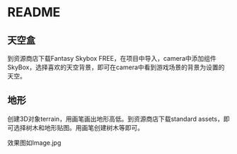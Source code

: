 # README

## 天空盒

到资源商店下载Fantasy Skybox FREE，在项目中导入，camera中添加组件SkyBox，选择喜欢的天空背景，即可在camera中看到游戏场景的背景为设置的天空。

## 地形

创建3D对象terrain，用画笔画出地形高低。到资源商店下载standard assets，即可选择树木和地形贴图。用画笔创建树木等即可。

效果图如Image.jpg
